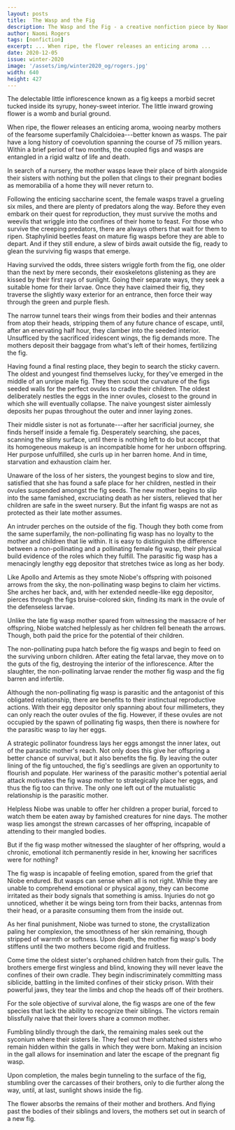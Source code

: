 ```yaml
---
layout: posts
title:  The Wasp and the Fig
description: The Wasp and the Fig - a creative nonfiction piece by Naomi Rogers
author: Naomi Rogers
tags: [nonfiction]
excerpt: ... When ripe, the flower releases an enticing aroma ...
date: 2020-12-05
issue: winter-2020
image: '/assets/img/winter2020_og/rogers.jpg'
width: 640
height: 427
---
```


The delectable little inflorescence known as a fig keeps a morbid secret
tucked inside its syrupy, honey-sweet interior. The little inward
growing flower is a womb and burial ground.

When ripe, the flower releases an enticing aroma, wooing nearby mothers
of the fearsome superfamily Chalcidoiea---better known as wasps. The
pair have a long history of coevolution spanning the course of 75
million years. Within a brief period of two months, the coupled figs and
wasps are entangled in a rigid waltz of life and death.

In search of a nursery, the mother wasps leave their place of birth
alongside their sisters with nothing but the pollen that clings to their
pregnant bodies as memorabilia of a home they will never return to.

Following the enticing saccharine scent, the female wasps travel a
grueling six miles, and there are plenty of predators along the way.
Before they even embark on their quest for reproduction, they must
survive the moths and weevils that wriggle into the confines of their
home to feast. For those who survive the creeping predators, there are
always others that wait for them to ripen. Staphylinid beetles feast on
mature fig wasps before they are able to depart. And if they still
endure, a slew of birds await outside the fig, ready to glean the
surviving fig wasps that emerge.

Having survived the odds, three sisters wriggle forth from the fig, one
older than the next by mere seconds, their exoskeletons glistening as
they are kissed by their first rays of sunlight. Going their separate
ways, they seek a suitable home for their larvae. Once they have claimed
their fig, they traverse the slightly waxy exterior for an entrance,
then force their way through the green and purple flesh.

The narrow tunnel tears their wings from their bodies and their antennas
from atop their heads, stripping them of any future chance of escape,
until, after an enervating half hour, they clamber into the seeded
interior. Unsufficed by the sacrificed iridescent wings, the fig demands
more. The mothers deposit their baggage from what\'s left of their
homes, fertilizing the fig.

Having found a final resting place, they begin to search the sticky
cavern. The oldest and youngest find themselves lucky, for they've
emerged in the middle of an unripe male fig. They then scout the
curvature of the figs seeded walls for the perfect ovules to cradle
their children. The oldest deliberately nestles the eggs in the inner
ovules, closest to the ground in which she will eventually collapse. The
naive youngest sister aimlessly deposits her pupas throughout the outer
and inner laying zones.

Their middle sister is not as fortunate---after her sacrificial journey,
she finds herself inside a female fig. Desperately searching, she paces,
scanning the slimy surface, until there is nothing left to do but accept
that its homogeneous makeup is an incompatible home for her unborn
offspring. Her purpose unfulfilled, she curls up in her barren home. And
in time, starvation and exhaustion claim her.

Unaware of the loss of her sisters, the youngest begins to slow and
tire, satisfied that she has found a safe place for her children,
nestled in their ovules suspended amongst the fig seeds. The new mother
begins to slip into the same famished, excruciating death as her
sisters, relieved that her children are safe in the sweet nursery. But
the infant fig wasps are not as protected as their late mother assumes.

An intruder perches on the outside of the fig. Though they both come
from the same superfamily, the non-pollinating fig wasp has no loyalty
to the mother and children that lie within. It is easy to distinguish
the difference between a non-pollinating and a pollinating female fig
wasp, their physical build evidence of the roles which they fulfill. The
parasitic fig wasp has a menacingly lengthy egg depositor that stretches
twice as long as her body.

Like Apollo and Artemis as they smote Niobe's offspring with poisoned
arrows from the sky, the non-pollinating wasp begins to claim her
victims. She arches her back, and, with her extended needle-like egg
depositor, pierces through the figs bruise-colored skin, finding its
mark in the ovule of the defenseless larvae.

Unlike the late fig wasp mother spared from witnessing the massacre of
her offspring, Niobe watched helplessly as her children fell beneath the
arrows. Though, both paid the price for the potential of their children.

The non-pollinating pupa hatch before the fig wasps and begin to feed on
the surviving unborn children. After eating the fetal larvae, they move
on to the guts of the fig, destroying the interior of the inflorescence.
After the slaughter, the non-pollinating larvae render the mother fig
wasp and the fig barren and infertile.

Although the non-pollinating fig wasp is parasitic and the antagonist of
this obligated relationship, there are benefits to their instinctual
reproductive actions. With their egg depositor only spanning about four
millimeters, they can only reach the outer ovules of the fig. However,
if these ovules are not occupied by the spawn of pollinating fig wasps,
then there is nowhere for the parasitic wasp to lay her eggs.

A strategic pollinator foundress lays her eggs amongst the inner latex,
out of the parasitic mother's reach. Not only does this give her
offspring a better chance of survival, but it also benefits the fig. By
leaving the outer lining of the fig untouched, the fig's seedlings are
given an opportunity to flourish and populate. Her wariness of the
parasitic mother\'s potential aerial attack motivates the fig wasp
mother to strategically place her eggs, and thus the fig too can thrive.
The only one left out of the mutualistic relationship is the parasitic
mother.

Helpless Niobe was unable to offer her children a proper burial, forced
to watch them be eaten away by famished creatures for nine days. The
mother wasp lies amongst the strewn carcasses of her offspring,
incapable of attending to their mangled bodies.

But if the fig wasp mother witnessed the slaughter of her offspring,
would a chronic, emotional itch permanently reside in her, knowing her
sacrifices were for nothing?

The fig wasp is incapable of feeling emotion, spared from the grief that
Niobe endured. But wasps can sense when all is not right. While they are
unable to comprehend emotional or physical agony, they can become
irritated as their body signals that something is amiss. Injuries do not
go unnoticed, whether it be wings being torn from their backs, antennas
from their head, or a parasite consuming them from the inside out.

As her final punishment, Niobe was turned to stone, the crystallization
paling her complexion, the smoothness of her skin remaining, though
stripped of warmth or softness. Upon death, the mother fig wasp's body
stiffens until the two mothers become rigid and fruitless.

Come time the oldest sister's orphaned children hatch from their gulls.
The brothers emerge first wingless and blind, knowing they will never
leave the confines of their own cradle. They begin indiscriminately
committing mass siblicide, battling in the limited confines of their
sticky prison. With their powerful jaws, they tear the limbs and chop
the heads off of their brothers.

For the sole objective of survival alone, the fig wasps are one of the
few species that lack the ability to recognize their siblings. The
victors remain blissfully naive that their lovers share a common mother.

Fumbling blindly through the dark, the remaining males seek out the
syconium where their sisters lie. They feel out their unhatched sisters
who remain hidden within the galls in which they were born. Making an
incision in the gall allows for insemination and later the escape of the
pregnant fig wasp.

Upon completion, the males begin tunneling to the surface of the fig,
stumbling over the carcasses of their brothers, only to die further
along the way, until, at last, sunlight shows inside the fig.

The flower absorbs the remains of their mother and brothers. And flying
past the bodies of their siblings and lovers, the mothers set out in
search of a new fig.

